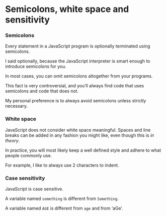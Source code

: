 # Semicolons, white space and sensitivity

### Semicolons

Every statement in a JavaScript program is optionally terminated using semicolons.

I said optionally, because the JavaScript interpreter is smart enough to introduce semicolons for you.

In most cases, you can omit semicolons altogether from your programs.

This fact is very controversial, and you’ll always find code that uses semicolons and code that does not.

My personal preference is to always avoid semicolons unless strictly necessary.

### White space

JavaScript does not consider white space meaningful. Spaces and line breaks can be added in any fashion you might like, even though this is _in theory_.

In practice, you will most likely keep a well defined style and adhere to what people commonly use.

For example, I like to always use 2 characters to indent.

### Case sensitivity

JavaScript is case sensitive.

A variable named `something` is different from `Something`.

A variable named `AGE` is different from `age` and from ‘aGe’.
